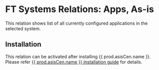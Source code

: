 # FT Systems Relations: Apps, As-is

This relation shows list of all currently configured applications in the selected system.

## Installation
This relation can be activated after installing {{ prod.asisCen.name }}. Please refer [{{ prod.asisCen.name }} installation guide](https://help.fioritracker.org/V2020/asis/SPS02/inst/) for details.